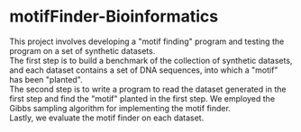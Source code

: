 # motifFinder-Bioinformatics

This project involves developing a "motif finding" program and testing the program on a set of synthetic datasets. </br> 
The first step is to build a benchmark of the collection of synthetic datasets, and each dataset contains a set of DNA sequences, into which a "motif" has been "planted". </br> 
The second step is to write a program to read the dataset generated in the first step and find the "motif" planted in the first step. We employed the Gibbs sampling algorithm for implementing the motif finder. </br> 
Lastly, we evaluate the motif finder on each dataset. 
